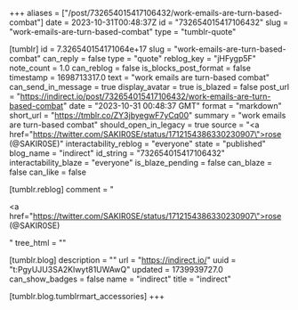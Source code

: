 +++
aliases = ["/post/732654015417106432/work-emails-are-turn-based-combat"]
date = 2023-10-31T00:48:37Z
id = "732654015417106432"
slug = "work-emails-are-turn-based-combat"
type = "tumblr-quote"

[tumblr]
id = 7.326540154171064e+17
slug = "work-emails-are-turn-based-combat"
can_reply = false
type = "quote"
reblog_key = "jHFygp5F"
note_count = 1.0
can_reblog = false
is_blocks_post_format = false
timestamp = 1698713317.0
text = "work emails are turn-based combat"
can_send_in_message = true
display_avatar = true
is_blazed = false
post_url = "https://indirect.io/post/732654015417106432/work-emails-are-turn-based-combat"
date = "2023-10-31 00:48:37 GMT"
format = "markdown"
short_url = "https://tmblr.co/ZY3jbyegwF7yCq00"
summary = "work emails are turn-based combat"
should_open_in_legacy = true
source = "<a href=\"https://twitter.com/SAKIR0SE/status/1712154386330230907\">rose (@SAKIR0SE)</a>"
interactability_reblog = "everyone"
state = "published"
blog_name = "indirect"
id_string = "732654015417106432"
interactability_blaze = "everyone"
is_blaze_pending = false
can_blaze = false
can_like = false

[tumblr.reblog]
comment = "<p><a href=\"https://twitter.com/SAKIR0SE/status/1712154386330230907\">rose (@SAKIR0SE)</a></p>"
tree_html = ""

[tumblr.blog]
description = ""
url = "https://indirect.io/"
uuid = "t:PgyUJU3SA2Klwyt81UWAwQ"
updated = 1739939727.0
can_show_badges = false
name = "indirect"
title = "indirect"

[tumblr.blog.tumblrmart_accessories]
+++
